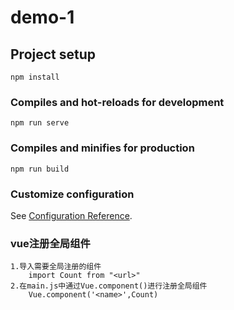 # demo-1

## Project setup
```
npm install
```

### Compiles and hot-reloads for development
```
npm run serve
```

### Compiles and minifies for production
```
npm run build
```

### Customize configuration
See [Configuration Reference](https://cli.vuejs.org/config/).

### vue注册全局组件
    1.导入需要全局注册的组件
        import Count from "<url>"
    2.在main.js中通过Vue.component()进行注册全局组件
        Vue.component('<name>',Count)